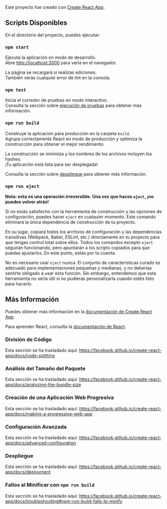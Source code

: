 Este proyecto fue creado con [Create React App](https://github.com/facebook/create-react-app).

## Scripts Disponibles

En el directorio del proyecto, puedes ejecutar:

### `npm start`

Ejecuta la aplicación en modo de desarrollo.<br>
Abre [http://localhost:3000](http://localhost:3000) para verla en el navegador.

La página se recargará si realizas ediciones.<br>
También verás cualquier error de lint en la consola.

### `npm test`

Inicia el corredor de pruebas en modo interactivo.<br>
Consulta la sección sobre [ejecución de pruebas](https://facebook.github.io/create-react-app/docs/running-tests) para obtener más información.

### `npm run build`

Construye la aplicación para producción en la carpeta `build`.<br>
Agrupa correctamente React en modo de producción y optimiza la construcción para obtener el mejor rendimiento.

La construcción se minimiza y los nombres de los archivos incluyen los hashes.<br>
¡Tu aplicación está lista para ser desplegada!

Consulta la sección sobre [despliegue](https://facebook.github.io/create-react-app/docs/deployment) para obtener más información.

### `npm run eject`

**Nota: esta es una operación irreversible. Una vez que haces `eject`, ¡no puedes volver atrás!**

Si no estás satisfecho con la herramienta de construcción y las opciones de configuración, puedes hacer `eject` en cualquier momento. Este comando eliminará la única dependencia de construcción de tu proyecto.

En su lugar, copiará todos los archivos de configuración y las dependencias transitivas (Webpack, Babel, ESLint, etc.) directamente en tu proyecto para que tengas control total sobre ellos. Todos los comandos excepto `eject` seguirán funcionando, pero apuntarán a los scripts copiados para que puedas ajustarlos. En este punto, estás por tu cuenta.

No es necesario usar `eject` nunca. El conjunto de características curado es adecuado para implementaciones pequeñas y medianas, y no deberías sentirte obligado a usar esta función. Sin embargo, entendemos que esta herramienta no sería útil si no pudieras personalizarla cuando estés listo para hacerlo.

## Más Información

Puedes obtener más información en la [documentación de Create React App](https://facebook.github.io/create-react-app/docs/getting-started).

Para aprender React, consulta la [documentación de React](https://reactjs.org/).

### División de Código

Esta sección se ha trasladado aquí: https://facebook.github.io/create-react-app/docs/code-splitting

### Análisis del Tamaño del Paquete

Esta sección se ha trasladado aquí: https://facebook.github.io/create-react-app/docs/analyzing-the-bundle-size

### Creación de una Aplicación Web Progresiva

Esta sección se ha trasladado aquí: https://facebook.github.io/create-react-app/docs/making-a-progressive-web-app

### Configuración Avanzada

Esta sección se ha trasladado aquí: https://facebook.github.io/create-react-app/docs/advanced-configuration

### Despliegue

Esta sección se ha trasladado aquí: https://facebook.github.io/create-react-app/docs/deployment

### Fallos al Minificar con `npm run build`

Esta sección se ha trasladado aquí: https://facebook.github.io/create-react-app/docs/troubleshooting#npm-run-build-fails-to-minify
